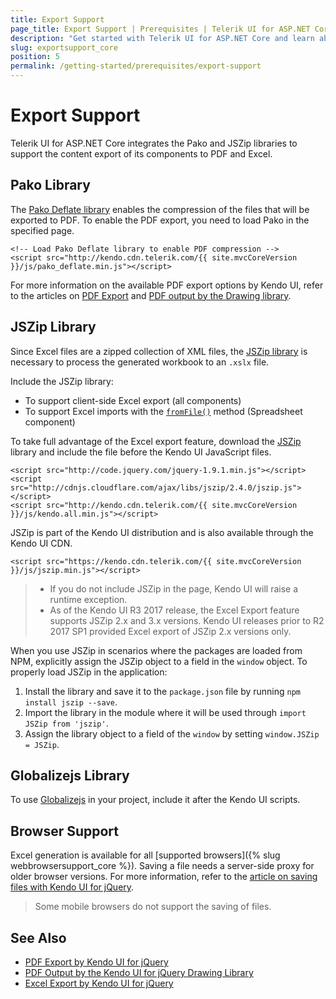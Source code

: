 ```yaml
---
title: Export Support
page_title: Export Support | Prerequisites | Telerik UI for ASP.NET Core
description: "Get started with Telerik UI for ASP.NET Core and learn about the versions of the Pako and JSZip libraries supported by the library and used for PDF and Excel export."
slug: exportsupport_core
position: 5
permalink: /getting-started/prerequisites/export-support
---
```


# Export Support

Telerik UI for ASP.NET Core integrates the Pako and JSZip libraries to support the content export of its components to PDF and Excel.

## Pako Library

The [Pako Deflate library](https://nodeca.github.io/pako/#Deflate) enables the compression of the files that will be exported to PDF. To enable the PDF export, you need to load Pako in the specified page.

    <!-- Load Pako Deflate library to enable PDF compression -->
    <script src="http://kendo.cdn.telerik.com/{{ site.mvcCoreVersion }}/js/pako_deflate.min.js"></script>

For more information on the available PDF export options by Kendo UI, refer to the articles on [PDF Export](https://docs.telerik.com/kendo-ui/framework/pdf/overview) and [PDF output by the Drawing library](https://docs.telerik.com/kendo-ui/framework/drawing/pdf-output/overview).

## JSZip Library

Since Excel files are a zipped collection of XML files, the [JSZip library](https://stuk.github.io/jszip/) is necessary to process the generated workbook to an `.xslx` file.

Include the JSZip library:

* To support client-side Excel export (all components)
* To support Excel imports with the [`fromFile()`](https://docs.telerik.com/kendo-ui/api/javascript/ui/spreadsheet/methods/fromfile) method (Spreadsheet component)

To take full advantage of the Excel export feature, download the [JSZip](http://stuk.github.io/jszip/) library and include the file before the Kendo UI JavaScript files.

    <script src="http://code.jquery.com/jquery-1.9.1.min.js"></script>
    <script src="http://cdnjs.cloudflare.com/ajax/libs/jszip/2.4.0/jszip.js"></script>
    <script src="http://kendo.cdn.telerik.com/{{ site.mvcCoreVersion }}/js/kendo.all.min.js"></script>

JSZip is part of the Kendo UI distribution and is also available through the Kendo UI CDN.

    <script src="https://kendo.cdn.telerik.com/{{ site.mvcCoreVersion }}/js/jszip.min.js"></script>

> * If you do not include JSZip in the page, Kendo UI will raise a runtime exception.
> * As of the Kendo UI R3 2017 release, the Excel Export feature supports JSZip 2.x and 3.x versions. Kendo UI releases prior to R2 2017 SP1 provided Excel export of JSZip 2.x versions only.

When you use JSZip in scenarios where the packages are loaded from NPM, explicitly assign the JSZip object to a field in the `window` object. To properly load JSZip in the application:

1. Install the library and save it to the `package.json` file by running `npm install jszip --save`.
1. Import the library in the module where it will be used through `import JSZip from 'jszip'`.
1. Assign the library object to a field of the `window` by setting `window.JSZip = JSZip`.

## Globalizejs Library

To use [Globalizejs](https://github.com/globalizejs/globalize) in your project, include it after the Kendo UI scripts.

## Browser Support

Excel generation is available for all [supported browsers]({% slug webbrowsersupport_core %}). Saving a file needs a server-side proxy for older browser versions. For more information, refer to the [article on saving files with Kendo UI for jQuery](https://docs.telerik.com/kendo-ui/framework/saving-files).

> Some mobile browsers do not support the saving of files.

## See Also

* [PDF Export by Kendo UI for jQuery](https://docs.telerik.com/kendo-ui/framework/pdf/overview)
* [PDF Output by the Kendo UI for jQuery Drawing Library](https://docs.telerik.com/kendo-ui/framework/drawing/pdf-output/overview)
* [Excel Export by Kendo UI for jQuery](https://docs.telerik.com/kendo-ui/framework/excel/introduction)
